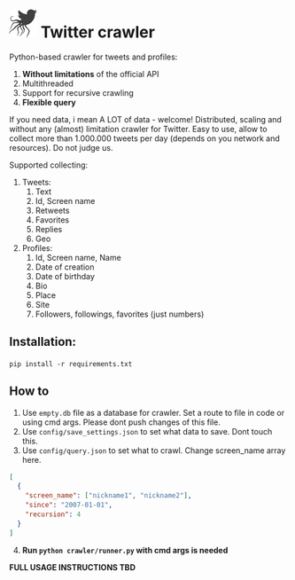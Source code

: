 # ![logo](./logo_mini.png) Twitter crawler

Python-based crawler for tweets and profiles:

1.  **Without limitations** of the official API
2.  Multithreaded
3.  Support for recursive crawling
4.  **Flexible query**

If you need data, i mean A LOT of data - welcome!
Distributed, scaling and without any (almost) limitation crawler for Twitter.
Easy to use, allow to collect more than 1.000.000 tweets per day (depends on you network and resources).
Do not judge us.

Supported collecting:

1.  Tweets:
    1.  Text
    2.  Id, Screen name
    3.  Retweets
    4.  Favorites
    5.  Replies
    6.  Geo
2.  Profiles:
    1.  Id, Screen name, Name
    2.  Date of creation
    3.  Date of birthday
    4.  Bio
    5.  Place
    6.  Site
    7.  Followers, followings, favorites (just numbers)

## Installation:

`pip install -r requirements.txt`

## How to

1.  Use `empty.db` file as a database for crawler. Set a route to file in code or using cmd args. Please dont push changes of this file.
2.  Use `config/save_settings.json` to set what data to save. Dont touch this.
3.  Use `config/query.json` to set what to crawl. Change screen_name array here.

```json
[
  {
    "screen_name": ["nickname1", "nickname2"],
    "since": "2007-01-01",
    "recursion": 4
  }
]
```

4.  **Run `python crawler/runner.py` with cmd args is needed**

**FULL USAGE INSTRUCTIONS TBD**
